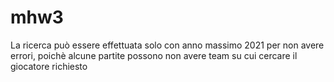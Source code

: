 # mhw3

La ricerca può essere effettuata solo con anno massimo 2021 per non avere errori, poichè alcune partite possono non avere team su cui cercare il giocatore richiesto
